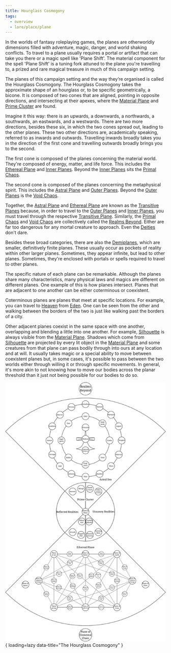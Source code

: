 ```yaml
---
title: Hourglass Cosmogony
tags:
  - overview
  - lore/place/plane
---
```


In the worlds of fantasy roleplaying games, the planes are otherworldly dimensions filled with adventure, magic, danger, and world shaking conflicts. To travel to a plane usually requires a portal or artifact that can take you there or a magic spell like 'Plane Shift'. The material component for the spell 'Plane Shift' is a tuning fork attuned to the plane you're travelling to, a prized and rare  magical treasure in much of this campaign setting.

The planes of this campaign setting and the way they’re organised is called the Hourglass Cosmogony. The Hourglass Cosmogony takes the approximate shape of an hourglass or, to be specific geometrically, a bicone. It is composed of two cones that are aligned, pointing in opposite directions, and intersecting at their apexes, where the [Material Plane](prime/material.md) and [Prime Cluster](prime/index.md) are found.

Imagine it this way: there is an upwards, a downwards, a northwards, a southwards, an eastwards, and a westwards. There are two more directions, besides these six, in which the two cones spread out, leading to the other planes. These two other directions are, academically speaking, referred to as inwards and outwards. Travelling inwards broadly takes you in the direction of the first cone and travelling outwards broadly brings you to the second.

The first cone is composed of the planes concerning the material world. They're composed of energy, matter, and life force. This includes the [Ethereal Plane](transitive/ethereal.md) and [Inner Planes](inner/index.md). Beyond the [Inner Planes](inner/index.md) sits the [Primal Chaos](beyond/primal-chaos.md).

The second cone is composed of the planes concerning the metaphysical spirit. This includes the [Astral Plane](transitive/astral.md) and [Outer Planes](outer/index.md). Beyond the [Outer Planes](outer/index.md) is the [Void Chaos](beyond/void-chaos.md).

Together, the [Astral Plane](transitive/astral.md) and [Ethereal Plane](transitive/ethereal.md) are known as the [Transitive Planes](beyond/index.md) because, in order to travel to the [Outer Planes](outer/index.md) and [Inner Planes](inner/index.md), you must travel through the respective [Transitive Plane](transitive/index.md). Similarly, the [Primal Chaos](beyond/primal-chaos.md) and [Void Chaos](beyond/void-chaos.md) are collectively called the [Realms Beyond](beyond/index.md). Either are far too dangerous for any mortal creature to approach. Even the [Deities](../../creature/unique/deity/index.md) don't dare.

Besides these broad categories, there are also the [Demiplanes](demi/index.md), which are smaller, definitively finite planes. These usually occur as pockets of reality within other larger planes. Sometimes, they appear infinite, but lead to other planes. Sometimes, they're enclosed with portals or spells required to travel to other planes.

The specific nature of each plane can be remarkable. Although the planes share many characteristics, many physical laws and magics are different on different planes. One example of this is how planes intersect. Planes that are adjacent to one another can be either coterminous or coexistent.

Coterminous planes are planes that meet at specific locations. For example, you can travel to [Heaven](outer/extreme-circuit/heaven.md) from [Eden](outer/moderate-circuit/eden.md). One can be seen from the other and walking between the borders of the two is just like walking past the borders of a city.

Other adjacent planes coexist in the same space with one another, overlapping and blending a little into one another. For example, [Silhouette](prime/reflected-reality/silhouette.md) is always visible from the [Material Plane](prime/material.md). Shadows which come from [Silhouette](prime/reflected-reality/silhouette.md) are projected by every lit object in the [Material Plane](prime/material.md) and some creatures from that plane can pass bodily through into ours at any location and at will. It usually takes magic or a special ability to move between coexistent planes but, in some cases, it's possible to pass between the two worlds either through willing it or through specific movements. In general, it's more akin to not knowing how to move our bodies across the planar threshold than it just not being possible for our bodies to do so.

![The Hourglass Cosmogony](../../img/cosmogony.svg){ loading=lazy data-title="The Hourglass Cosmogony" }
